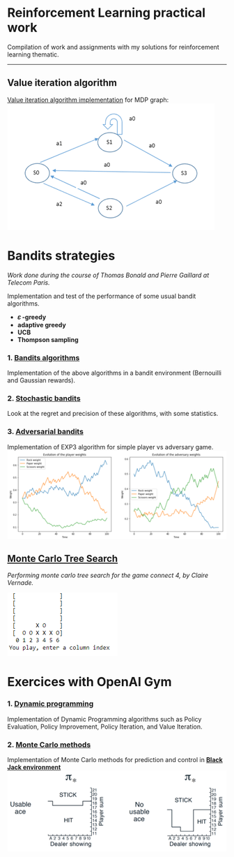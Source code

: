 # Reinforcement Learning practical work
Compilation of work and assignments with my solutions for reinforcement learning thematic.
  
---
  
## Value iteration algorithm
[Value iteration algorithm implementation]() for MDP graph:
![](./value_iteration_algorithm/MDPgraph.PNG)

# Bandits strategies
*Work done during the course of Thomas Bonald and Pierre Gaillard at Telecom Paris.*

Implementation and test of the performance of some usual bandit algorithms.

* **𝜀 -greedy**
* **adaptive greedy**
* **UCB**
* **Thompson sampling**

### 1. [Bandits algorithms](./bandits_strategies/stochastic-bandits/bandits_algorithms.ipynb)
Implementation of the above algorithms in a bandit environment (Bernouilli and Gaussian rewards).

### 2. [Stochastic bandits](./bandits_strategies/stochastic-bandits/lab-stochastic-bandits.ipynb)
Look at the regret and precision of these algorithms, with some statistics.

### 3. [Adversarial bandits](./bandits_strategies/adversarial-bandits/Adversarial_bandits.ipynb)
Implementation of EXP3 algorithm for simple player vs adversary game.
![](./bandits_strategies/adversarial-bandits/rock_paper_scissors.PNG)

## [Monte Carlo Tree Search](./monte_carlo_tree_search/MCTS%20--%20Connect%204-Lab2-newLab.ipynb)
*Performing monte carlo tree search for the game connect 4, by Claire Vernade.*  
  
![](./monte_carlo_tree_search/Connect4.PNG)

# Exercices with OpenAI Gym

### 1. [Dynamic programming](./openai_gym/dynamic_programming/Dynamic_Programming.ipynb)
Implementation of Dynamic Programming algorithms such as Policy Evaluation, Policy Improvement, Policy Iteration, and Value Iteration.

### 2. [Monte Carlo methods](./openai_gym/monte-carlo-methods/Monte_Carlo.ipynb)
Implementation of Monte Carlo methods for prediction and control in **[Black Jack environment](https://github.com/openai/gym/blob/master/gym/envs/toy_text/blackjack.py)**
![](./openai_gym/monte-carlo-methods/images/optimal.png)
